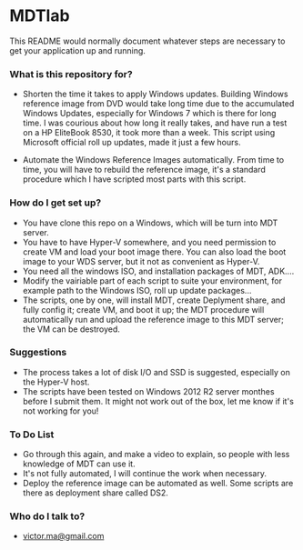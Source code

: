  # MDTlab


This README would normally document whatever steps are necessary to get your application up and running.


### What is this repository for? ###

  * Shorten the time it takes to apply Windows updates. 
    Building Windows reference image from DVD would take long time due to the accumulated Windows Updates, especially for Windows 7 which is there for long time. I was courious about how long it really takes, and have run a test on a HP EliteBook 8530, it took more than a week. This script using Microsoft official roll up updates, made it just a few hours. 

  * Automate the Windows Reference Images automatically.
    From time to time, you will have to rebuild the reference image, it's a standard procedure which I have scripted most parts with this script. 
  

### How do I get set up? ###

  * You have clone this repo on a Windows, which will be turn into MDT server. 
  * You have to have Hyper-V somewhere, and you need permission to create VM and load your boot image there. 
    You can also load the boot image to your WDS server, but it not as convenient as Hyper-V.
  * You need all the windows ISO, and installation packages of MDT, ADK.... 
  * Modify the vairiable part of each script to suite your environment, for example path to the Windows ISO, roll up update packages...
  * The scripts, one by one, will install MDT, create Deplyment share, and fully config it; create VM, and boot it up; the MDT procedure will automatically run and upload the reference image to this MDT server; the VM can be destroyed.  


### Suggestions ###

  * The process takes a lot of disk I/O and SSD is suggested, especially on the Hyper-V host. 
  * The scripts have been tested on Windows 2012 R2 server monthes before I submit them. It might not work out of the box, let me know if it's not working for you! 


### To Do List ###

  * Go through this again, and make a video to explain, so people with less knowledge of MDT can use it. 
  * It's not fully automated, I will continue the work when necessary. 
  * Deploy the reference image can be automated as well. Some scripts are there as deployment share called DS2. 


### Who do I talk to? ###

  * victor.ma@gmail.com
